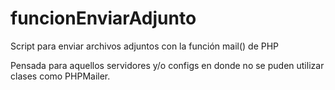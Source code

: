 # funcionEnviarAdjunto
Script para enviar archivos adjuntos con la función mail() de PHP

Pensada para aquellos servidores y/o configs en donde no se puden utilizar clases como PHPMailer.
